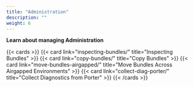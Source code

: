 ```yaml
---
title: "Administration"
description: ""
weight: 6
---
```


**Learn about managing Administration**

{{< cards >}}
{{< card link="inspecting-bundles/" title="Inspecting Bundles" >}}
{{< card link="copy-bundles/" title="Copy Bundles" >}}
{{< card link="move-bundles-airgapped/" title="Move Bundles Across Airgapped Environments" >}}
{{< card link="collect-diag-porter/" title="Collect Diagnostics from Porter" >}}
{{< /cards >}}
